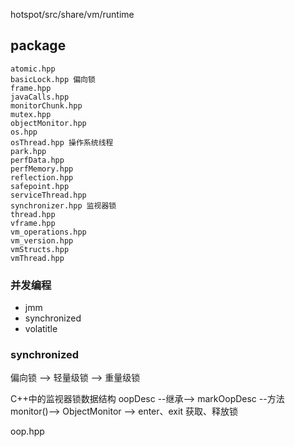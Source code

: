 hotspot/src/share/vm/runtime

## package
```
atomic.hpp
basicLock.hpp 偏向锁
frame.hpp
javaCalls.hpp
monitorChunk.hpp
mutex.hpp
objectMonitor.hpp
os.hpp
osThread.hpp 操作系统线程
park.hpp
perfData.hpp
perfMemory.hpp
reflection.hpp
safepoint.hpp
serviceThread.hpp
synchronizer.hpp 监视器锁
thread.hpp
vframe.hpp
vm_operations.hpp
vm_version.hpp
vmStructs.hpp
vmThread.hpp
```

### 并发编程
* jmm
* synchronized
* volatitle

### synchronized
偏向锁 --> 轻量级锁 --> 重量级锁

C++中的监视器锁数据结构
oopDesc --继承--> markOopDesc --方法monitor()--> ObjectMonitor --> enter、exit 获取、释放锁

oop.hpp